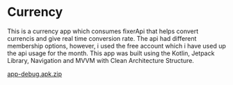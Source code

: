 # Currency
This is a currency app which consumes fixerApi that helps convert currencis and give real time conversion rate.
The api had different membership options, however, i used the free account which i have used up the api usage for the month.
This app was built using the Kotlin, Jetpack Library, Navigation and MVVM with Clean Architecture Structure.

[app-debug.apk.zip](https://github.com/fletcher17/Currency/files/10198893/app-debug.apk.zip)
